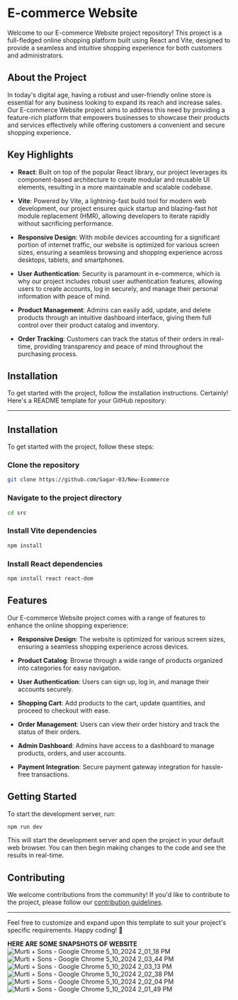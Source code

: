 # E-commerce Website

Welcome to our E-commerce Website project repository! This project is a full-fledged online shopping platform built using React and Vite, designed to provide a seamless and intuitive shopping experience for both customers and administrators.

## About the Project

In today's digital age, having a robust and user-friendly online store is essential for any business looking to expand its reach and increase sales. Our E-commerce Website project aims to address this need by providing a feature-rich platform that empowers businesses to showcase their products and services effectively while offering customers a convenient and secure shopping experience.

## Key Highlights

- **React**: Built on top of the popular React library, our project leverages its component-based architecture to create modular and reusable UI elements, resulting in a more maintainable and scalable codebase.

- **Vite**: Powered by Vite, a lightning-fast build tool for modern web development, our project ensures quick startup and blazing-fast hot module replacement (HMR), allowing developers to iterate rapidly without sacrificing performance.

- **Responsive Design**: With mobile devices accounting for a significant portion of internet traffic, our website is optimized for various screen sizes, ensuring a seamless browsing and shopping experience across desktops, tablets, and smartphones.

- **User Authentication**: Security is paramount in e-commerce, which is why our project includes robust user authentication features, allowing users to create accounts, log in securely, and manage their personal information with peace of mind.

- **Product Management**: Admins can easily add, update, and delete products through an intuitive dashboard interface, giving them full control over their product catalog and inventory.

- **Order Tracking**: Customers can track the status of their orders in real-time, providing transparency and peace of mind throughout the purchasing process.

## Installation

To get started with the project, follow the installation instructions.
Certainly! Here's a README template for your GitHub repository:

---

## Installation

To get started with the project, follow these steps:

### Clone the repository

```bash
git clone https://github.com/Sagar-03/New-Ecommerce
```

### Navigate to the project directory

```bash
cd src
```

### Install Vite dependencies

```bash
npm install
```

### Install React dependencies

```bash
npm install react react-dom
```

## Features

Our E-commerce Website project comes with a range of features to enhance the online shopping experience:

- **Responsive Design**: The website is optimized for various screen sizes, ensuring a seamless shopping experience across devices.
  
- **Product Catalog**: Browse through a wide range of products organized into categories for easy navigation.

- **User Authentication**: Users can sign up, log in, and manage their accounts securely.

- **Shopping Cart**: Add products to the cart, update quantities, and proceed to checkout with ease.

- **Order Management**: Users can view their order history and track the status of their orders.

- **Admin Dashboard**: Admins have access to a dashboard to manage products, orders, and user accounts.

- **Payment Integration**: Secure payment gateway integration for hassle-free transactions.

## Getting Started

To start the development server, run:

```bash
npm run dev
```

This will start the development server and open the project in your default web browser. You can then begin making changes to the code and see the results in real-time.

## Contributing

We welcome contributions from the community! If you'd like to contribute to the project, please follow our [contribution guidelines](CONTRIBUTING.md).

---

Feel free to customize and expand upon this template to suit your project's specific requirements. Happy coding! 🚀

**HERE ARE SOME SNAPSHOTS OF WEBSITE**
![Murti + Sons - Google Chrome 5_10_2024 2_01_18 PM](https://github.com/Sagar-03/New-Ecommerce/assets/146898741/d052e9b8-cc47-4847-b4d6-50ddffc91c48)
![Murti + Sons - Google Chrome 5_10_2024 2_03_44 PM](https://github.com/Sagar-03/New-Ecommerce/assets/146898741/34e69159-38cb-46a7-8dc8-ed0b152f5837)
![Murti + Sons - Google Chrome 5_10_2024 2_03_13 PM](https://github.com/Sagar-03/New-Ecommerce/assets/146898741/515a1178-04b6-4812-ae93-06068c09af0a)
![Murti + Sons - Google Chrome 5_10_2024 2_02_38 PM](https://github.com/Sagar-03/New-Ecommerce/assets/146898741/3c8e9c50-21cb-4ad8-993b-0771ac8558ef)
![Murti + Sons - Google Chrome 5_10_2024 2_02_04 PM](https://github.com/Sagar-03/New-Ecommerce/assets/146898741/14208ab8-e20e-44ea-916e-f725537c3495)
![Murti + Sons - Google Chrome 5_10_2024 2_01_49 PM](https://github.com/Sagar-03/New-Ecommerce/assets/146898741/ee51779b-a057-4b8c-9322-e1b4dec58fd5)

